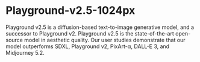 # Playground-v2.5-1024px
Playground v2.5 is a diffusion-based text-to-image generative model, and a successor to Playground v2.  Playground v2.5 is the state-of-the-art open-source model in aesthetic quality. Our user studies demonstrate that our model outperforms SDXL, Playground v2, PixArt-α, DALL-E 3, and Midjourney 5.2.
